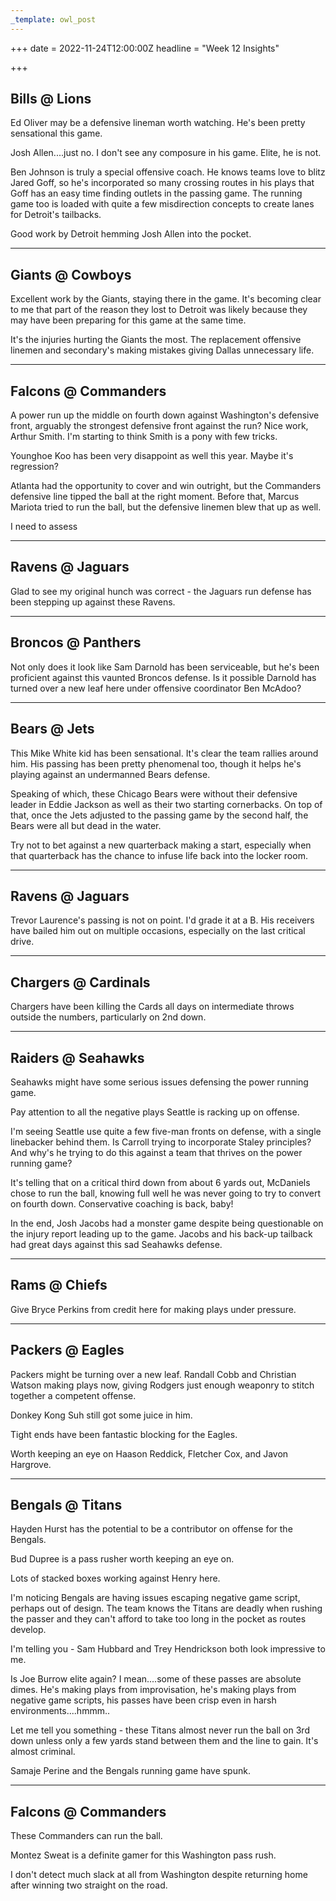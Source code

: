 ```yaml
---
_template: owl_post
---
```


+++
date = 2022-11-24T12:00:00Z
headline = "Week 12 Insights"

+++
## Bills @ Lions

Ed Oliver may be a defensive lineman worth watching. He's been pretty sensational this game.

Josh Allen....just no. I don't see any composure in his game. Elite, he is not.

Ben Johnson is truly a special offensive coach. He knows teams love to blitz Jared Goff, so he's incorporated so many crossing routes in his plays that Goff has an easy time finding outlets in the passing game. The running game too is loaded with quite a few misdirection concepts to create lanes for Detroit's tailbacks.

Good work by Detroit hemming Josh Allen into the pocket.

***

## Giants @ Cowboys

Excellent work by the Giants, staying there in the game. It's becoming clear to me that part of the reason they lost to Detroit was likely because they may have been preparing for this game at the same time.

It's the injuries hurting the Giants the most. The replacement offensive linemen and secondary's making mistakes giving Dallas unnecessary life.

***

## Falcons @ Commanders

A power run up the middle on fourth down against Washington's defensive front, arguably the strongest defensive front against the run? Nice work, Arthur Smith. I'm starting to think Smith is a pony with few tricks.

Younghoe Koo has been very disappoint as well this year. Maybe it's regression?

Atlanta had the opportunity to cover and win outright, but the Commanders defensive line tipped the ball at the right moment. Before that, Marcus Mariota tried to run the ball, but the defensive linemen blew that up as well.

I need to assess

***

## Ravens @ Jaguars

Glad to see my original hunch was correct - the Jaguars run defense has been stepping up against these Ravens.

***

## Broncos @ Panthers

Not only does it look like Sam Darnold has been serviceable, but he's been proficient against this vaunted Broncos defense. Is it possible Darnold has turned over a new leaf here under offensive coordinator Ben McAdoo?

***

## Bears @ Jets

This Mike White kid has been sensational. It's clear the team rallies around him. His passing has been pretty phenomenal too, though it helps he's playing against an undermanned Bears defense.

Speaking of which, these Chicago Bears were without their defensive leader in Eddie Jackson as well as their two starting cornerbacks. On top of that, once the Jets adjusted to the passing game by the second half, the Bears were all but dead in the water.

Try not to bet against a new quarterback making a start, especially when that quarterback has the chance to infuse life back into the locker room.

***

## Ravens @ Jaguars

Trevor Laurence's passing is not on point. I'd grade it at a B. His receivers have bailed him out on multiple occasions, especially on the last critical drive.

***

## Chargers @ Cardinals

Chargers have been killing the Cards all days on intermediate throws outside the numbers, particularly on 2nd down.

***

## Raiders @ Seahawks

Seahawks might have some serious issues defensing the power running game.

Pay attention to all the negative plays Seattle is racking up on offense.

I'm seeing Seattle use quite a few five-man fronts on defense, with a single linebacker behind them. Is Carroll trying to incorporate Staley principles? And why's he trying to do this against a team that thrives on the power running game?

It's telling that on a critical third down from about 6 yards out, McDaniels chose to run the ball, knowing full well he was never going to try to convert on fourth down. Conservative coaching is back, baby!

In the end, Josh Jacobs had a monster game despite being questionable on the injury report leading up to the game. Jacobs and his back-up tailback had great days against this sad Seahawks defense.

***

## Rams @ Chiefs

Give Bryce Perkins from credit here for making plays under pressure.

***

## Packers @ Eagles

Packers might be turning over a new leaf. Randall Cobb and Christian Watson making plays now, giving Rodgers just enough weaponry to stitch together a competent offense.

Donkey Kong Suh still got some juice in him.

Tight ends have been fantastic blocking for the Eagles.

Worth keeping an eye on Haason Reddick, Fletcher Cox, and Javon Hargrove.

***

## Bengals @ Titans

Hayden Hurst has the potential to be a contributor on offense for the Bengals.

Bud Dupree is a pass rusher worth keeping an eye on.

Lots of stacked boxes working against Henry here.

I'm noticing Bengals are having issues escaping negative game script, perhaps out of design. The team knows the Titans are deadly when rushing the passer and they can't afford to take too long in the pocket as routes develop. 

I'm telling you - Sam Hubbard and Trey Hendrickson both look impressive to me.

Is Joe Burrow elite again? I mean....some of these passes are absolute dimes. He's making plays from improvisation, he's making plays from negative game scripts, his passes have been crisp even in harsh environments....hmmm..

Let me tell you something - these Titans almost never run the ball on 3rd down unless only a few yards stand between them and the line to gain. It's almost criminal.

Samaje Perine and the Bengals running game have spunk.

***

## Falcons @ Commanders

These Commanders can run the ball.

Montez Sweat is a definite gamer for this Washington pass rush.

I don't detect much slack at all from Washington despite returning home after winning two straight on the road.
